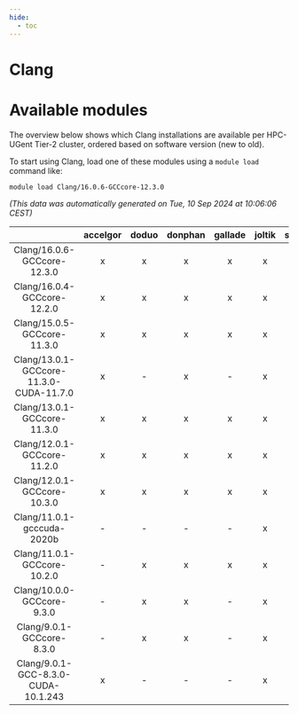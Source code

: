 ```yaml
---
hide:
  - toc
---
```


Clang
=====

# Available modules


The overview below shows which Clang installations are available per HPC-UGent Tier-2 cluster, ordered based on software version (new to old).

To start using Clang, load one of these modules using a `module load` command like:

```shell
module load Clang/16.0.6-GCCcore-12.3.0
```

*(This data was automatically generated on Tue, 10 Sep 2024 at 10:06:06 CEST)*  

| |accelgor|doduo|donphan|gallade|joltik|shinx|skitty|
| :---: | :---: | :---: | :---: | :---: | :---: | :---: | :---: |
|Clang/16.0.6-GCCcore-12.3.0|x|x|x|x|x|x|x|
|Clang/16.0.4-GCCcore-12.2.0|x|x|x|x|x|x|x|
|Clang/15.0.5-GCCcore-11.3.0|x|x|x|x|x|-|x|
|Clang/13.0.1-GCCcore-11.3.0-CUDA-11.7.0|x|-|x|-|x|-|-|
|Clang/13.0.1-GCCcore-11.3.0|x|x|x|x|x|x|x|
|Clang/12.0.1-GCCcore-11.2.0|x|x|x|x|x|-|x|
|Clang/12.0.1-GCCcore-10.3.0|x|x|x|x|x|-|x|
|Clang/11.0.1-gcccuda-2020b|-|-|-|-|x|-|-|
|Clang/11.0.1-GCCcore-10.2.0|-|x|x|x|x|-|x|
|Clang/10.0.0-GCCcore-9.3.0|-|x|x|-|x|-|x|
|Clang/9.0.1-GCCcore-8.3.0|-|x|x|-|x|-|x|
|Clang/9.0.1-GCC-8.3.0-CUDA-10.1.243|x|-|-|-|x|-|-|
